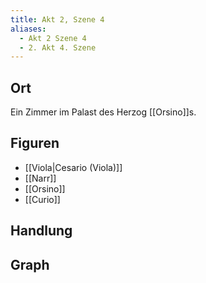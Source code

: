 ```yaml
---
title: Akt 2, Szene 4
aliases:
  - Akt 2 Szene 4
  - 2. Akt 4. Szene
---
```

## Ort
Ein Zimmer im Palast des Herzog [[Orsino]]s.

## Figuren
- [[Viola|Cesario (Viola)]]
- [[Narr]]
- [[Orsino]]
- [[Curio]]

## Handlung

## Graph
<iframe id="graphiframe" width=100% height=550 style="border: 0"></iframe>

<script>
var iframe = document.getElementById('graphiframe');
iframe.src = 'https://catchears.github.io/was-ihr-wollt-graphs/act-2/act-2-scene-4-' + document.documentElement.getAttribute('saved-theme');
</script>
